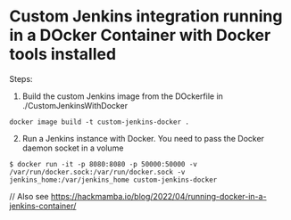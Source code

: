# Custom Jenkins integration running in a DOcker Container with Docker tools installed

Steps:

1. Build the custom Jenkins image from the DOckerfile in ./CustomJenkinsWithDocker
```
docker image build -t custom-jenkins-docker .
```
2. Run a Jenkins instance with Docker. You need to pass the Docker daemon socket in a volume
```
$ docker run -it -p 8080:8080 -p 50000:50000 -v /var/run/docker.sock:/var/run/docker.sock -v jenkins_home:/var/jenkins_home custom-jenkins-docker
```


// Also see https://hackmamba.io/blog/2022/04/running-docker-in-a-jenkins-container/